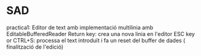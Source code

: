 # SAD
practica1: Editor de text amb implementació multilinia amb EditableBufferedReader
Return key: crea una nova linia en l'editor
ESC key or CTRL+S: processa el text introduït i fa un reset del buffer de dades ( finalització de l'edició)
